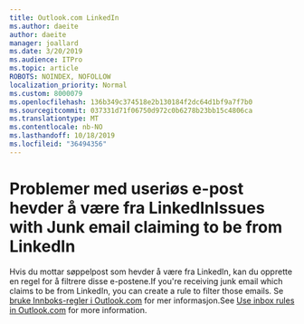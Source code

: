 ```yaml
---
title: Outlook.com LinkedIn
ms.author: daeite
author: daeite
manager: joallard
ms.date: 3/20/2019
ms.audience: ITPro
ms.topic: article
ROBOTS: NOINDEX, NOFOLLOW
localization_priority: Normal
ms.custom: 8000079
ms.openlocfilehash: 136b349c374518e2b130184f2dc64d1bf9a7f7b0
ms.sourcegitcommit: 037331d71f06750d972c0b6278b23bb15c4806ca
ms.translationtype: MT
ms.contentlocale: nb-NO
ms.lasthandoff: 10/18/2019
ms.locfileid: "36494356"
---
```

# <a name="issues-with-junk-email-claiming-to-be-from-linkedin"></a><span data-ttu-id="cd3bb-102">Problemer med useriøs e-post hevder å være fra LinkedIn</span><span class="sxs-lookup"><span data-stu-id="cd3bb-102">Issues with Junk email claiming to be from LinkedIn</span></span>

<span data-ttu-id="cd3bb-103">Hvis du mottar søppelpost som hevder å være fra LinkedIn, kan du opprette en regel for å filtrere disse e-postene.</span><span class="sxs-lookup"><span data-stu-id="cd3bb-103">If you're receiving junk email which claims to be from LinkedIn, you can create a rule to filter those emails.</span></span>
<span data-ttu-id="cd3bb-104">Se [bruke Innboks-regler i Outlook.com](https://aka.ms/OutlookComInboxRules) for mer informasjon.</span><span class="sxs-lookup"><span data-stu-id="cd3bb-104">See [Use inbox rules in Outlook.com](https://aka.ms/OutlookComInboxRules) for more information.</span></span>


